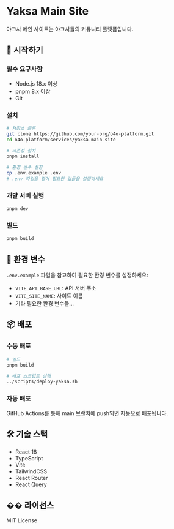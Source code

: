# Yaksa Main Site

야크사 메인 사이트는 야크사들의 커뮤니티 플랫폼입니다.

## 🚀 시작하기

### 필수 요구사항

- Node.js 18.x 이상
- pnpm 8.x 이상
- Git

### 설치

```bash
# 저장소 클론
git clone https://github.com/your-org/o4o-platform.git
cd o4o-platform/services/yaksa-main-site

# 의존성 설치
pnpm install

# 환경 변수 설정
cp .env.example .env
# .env 파일을 열어 필요한 값들을 설정하세요
```

### 개발 서버 실행

```bash
pnpm dev
```

### 빌드

```bash
pnpm build
```

## 🔧 환경 변수

`.env.example` 파일을 참고하여 필요한 환경 변수를 설정하세요:

- `VITE_API_BASE_URL`: API 서버 주소
- `VITE_SITE_NAME`: 사이트 이름
- 기타 필요한 환경 변수들...

## 📦 배포

### 수동 배포

```bash
# 빌드
pnpm build

# 배포 스크립트 실행
../scripts/deploy-yaksa.sh
```

### 자동 배포

GitHub Actions를 통해 main 브랜치에 push되면 자동으로 배포됩니다.

## 🛠 기술 스택

- React 18
- TypeScript
- Vite
- TailwindCSS
- React Router
- React Query

## �� 라이선스

MIT License
